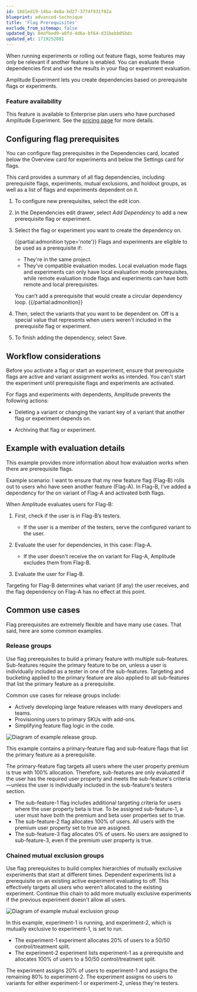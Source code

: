 ```yaml
---
id: 18d1ed19-14ba-4e8a-bd27-3774f931f02a
blueprint: advanced-technique
title: 'Flag Prerequisites'
exclude_from_sitemap: false
updated_by: 04dfbed9-a0fd-4d6a-bf64-d31bebb05bdc
updated_at: 1719252081
---
```

When running experiments or rolling out feature flags, some features may only be relevant if another feature is enabled. You can evaluate these dependencies first and use the results in your flag or experiment evaluation.

Amplitude Experiment lets you create dependencies based on prerequisite flags or experiments.

### Feature availability

This feature is available to Enterprise plan users who have purchased Amplitude Experiment. See the [pricing page](https://amplitude.com/pricing) for more details.

## Configuring flag prerequisites

You can configure flag prerequisites in the Dependencies card, located below the Overview card for experiments and below the Settings card for flags.

This card provides a summary of all flag dependencies, including prerequisite flags, experiments, mutual exclusions, and holdout groups, as well as a list of flags and experiments dependent on it.

1. To configure new prerequisites, select the edit icon.
2. In the Dependencies edit drawer, select _Add Dependency_ to add a new prerequisite flag or experiment.
3. Select the flag or experiment you want to create the dependency on.

	{{partial:admonition type='note'}}
	Flags and experiments are eligible to be used as a prerequisite if:

	- They're in the same project.
	- They've compatible evaluation modes. Local evaluation mode flags and experiments can only have local evaluation mode prerequisites, while remote evaluation mode flags and experiments can have both remote and local prerequisites.

	You can’t add a prerequisite that would create a circular dependency loop.
	{{/partial:admonition}}

1. Then, select the variants that you want to be dependent on. Off is a special value that represents when users weren't included in the prerequisite flag or experiment.
2. To finish adding the dependency, select Save.

## Workflow considerations

Before you activate a flag or start an experiment, ensure that prerequisite flags are active and variant assignment works as intended. You can't start the experiment until prerequisite flags and experiments are activated.

For flags and experiments with dependents, Amplitude prevents the following actions:

- Deleting a variant or changing the variant key of a variant that another flag or experiment depends on.

- Archiving that flag or experiment.

## Example with evaluation details

This example provides more information about how evaluation works when there are prerequisite flags.

Example scenario: I want to ensure that my new feature flag (Flag-B) rolls out to users who have seen another feature (Flag-A). In Flag-B, I’ve added a dependency for the on variant of Flag-A and activated both flags.

When Amplitude evaluates users for Flag-B:

1. First, check if the user is in Flag-B’s testers.

   - If the user is a member of the testers, serve the configured variant to the user.
 
2. Evaluate the user for dependencies, in this case: Flag-A. 

   - If the user doesn't receive the on variant for Flag-A, Amplitude excludes them from Flag-B.

3. Evaluate the user for Flag-B.

Targeting for Flag-B determines what variant (if any) the user receives, and the flag dependency on Flag-A has no effect at this point.

## Common use cases

Flag prerequisites are extremely flexible and have many use cases. That said, here are some common examples.

### Release groups

Use flag prerequisites to build a primary feature with multiple sub-features. Sub-features require the primary feature to be on, unless a user is individually included as a tester in one of the sub-features. Targeting and bucketing applied to the primary feature are also applied to all sub-features that list the primary feature as a prerequisite.

Common use cases for release groups include:

- Actively developing large feature releases with many developers and teams.
- Provisioning users to primary SKUs with add-ons.
- Simplifying feature flag logic in the code.

![Diagram of example release group.](/docs/output/img/experiment/release-group.drawio.svg)

This example contains a primary-feature flag and sub-feature flags that list the primary feature as a prerequisite.

The primary-feature flag targets all users where the user property premium is true with 100% allocation. Therefore, sub-features are only evaluated if the user has the required user property and meets the sub-feature's criteria—unless the user is individually included in the sub-feature's testers section.

- The sub-feature-1 flag includes additional targeting criteria for users where the user property beta is true. To be assigned sub-feature-1, a user must have both the premium and beta user properties set to true.
- The sub-feature-2 flag allocates 100% of users. All users with the premium user property set to true are assigned.
- The sub-feature-3 flag allocates 0% of users. No users are assigned to sub-feature-3, even if the premium user property is true.

### Chained mutual exclusion groups

Use flag prerequisites to build complex hierarchies of mutually exclusive experiments that start at different times. Dependent experiments list a prerequisite on an existing active experiment evaluating to off. This effectively targets all users who weren’t allocated to the existing experiment. Continue this chain to add more mutually exclusive experiments if the previous experiment doesn't allow all users.

![Diagram of example mutual exclusion group](/docs/output/img/experiment/advanced-mutex-group.drawio.svg)

In this example, experiment-1 is running, and experiment-2, which is mutually exclusive to experiment-1, is set to run.

- The experiment-1 experiment allocates 20% of users to a 50/50 control/treatment split.
- The experiment-2 experiment lists experiment-1 as a prerequisite and allocates 100% of users to a 50/50 control/treatment split.

The experiment assigns 20% of users to experiment-1 and assigns the remaining 80% to experiment-2. The experiment assigns no users to variants for either experiment-1 or experiment-2, unless they're testers.